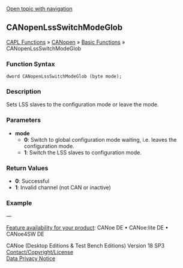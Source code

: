 [Open topic with navigation](../../../../../../CANoeDEFamily.htm#Topics/CAPLFunctions/CANopen/CANopenBasic/Functions/CAPLfunctionsCANopenLssSwitchModeGlob.md)

## CANopenLssSwitchModeGlob

[CAPL Functions](../../../CAPLfunctions.md) » [CANopen](../../CAPLfunctionsCANopenOverview.md) » [Basic Functions](../CAPLfunctionsCANopenBasicOverview.md) » CANopenLssSwitchModeGlob

### Function Syntax

```
dword CANopenLssSwitchModeGlob (byte mode);
```

### Description

Sets LSS slaves to the configuration mode or leave the mode.

### Parameters

- **mode**  
  - **0**: Switch to global configuration mode waiting, i.e. leaves the configuration mode.
  - **1**: Switch the LSS slaves to configuration mode.

### Return Values

- **0**: Successful
- **1**: Invalid channel (not CAN or inactive)

### Example

—

[Feature availability for your product](../../../../Shared/FeatureAvailability.md):  CANoe DE • CANoe:lite DE • CANoe4SW DE

CANoe (Desktop Editions & Test Bench Editions) Version 18 SP3  
[Contact/Copyright/License](../../../../Shared/ContactCopyrightLicense.md)  
[Data Privacy Notice](https://www.vector.com/int/en/company/get-info/privacy-policy/)
